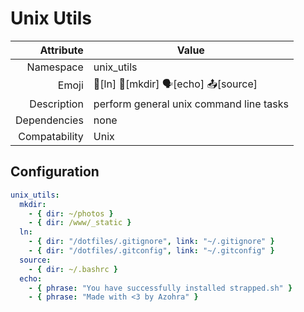 # Unix Utils

| Attribute     | Value                                     |
|--------------:|-------------------------------------------|
| Namespace     | unix_utils                                |
| Emoji         | 🔗[ln] 📂[mkdir] ️🗣️[echo] 📤[source]       |
| Description   | perform general unix command line tasks   |
| Dependencies  | none                                      |
| Compatability | Unix                                      |

## Configuration

```yml
unix_utils:
  mkdir:
    - { dir: ~/photos }
    - { dir: /www/_static }
  ln:
    - { dir: "/dotfiles/.gitignore", link: "~/.gitignore" }
    - { dir: "/dotfiles/.gitconfig", link: "~/.gitconfig" }
  source:
    - { dir: ~/.bashrc }
  echo:
    - { phrase: "You have successfully installed strapped.sh" }
    - { phrase: "Made with <3 by Azohra" }
```
